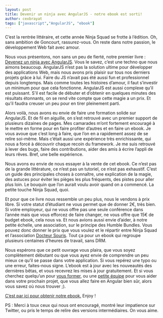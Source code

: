 ```yaml
---
layout: post
title: Devenir un ninja avec AngularJS - notre ebook est sorti!
author: cexbrayat
tags: ["javascript","AngularJS", "ebook"]
---
```


C’est la rentrée littéraire, et cette année Ninja Squad se frotte à l’édition. Oh, sans ambition de Goncourt, rassurez-vous. On reste dans notre passion, le développement Web fait avec amour.

Nous vous présentons, non sans un peu de fierté, notre premier livre : [Devenez un ninja avec AngularJS](https://books.ninja-squad.com). Vous le savez, c’est une techno que nous aimons beaucoup. AngularJS n’est pas la solution ultime pour développer des applications Web, mais nous avons pris plaisir sur tous nos derniers projets grâce à lui. Faire du JS n’avait pas été aussi fun et professionnel depuis longtemps. Mais comme toutes les histoires d’amour, il faut s’investir un minimum pour que cela fonctionne. AngularJS est aussi complexe qu’il est puissant. S'il est facile de débuter et d’obtenir en quelques minutes des résultats étonnants, on se rend vite compte que cette magie a un prix. Et qu’il faudra creuser un peu pour en tirer pleinement parti.

Alors voilà, nous avons eu envie de faire une formation solide sur AngularJS. Et de fil en aiguille, on s’est retrouvé avec un premier support de plusieurs dizaines de pages. Mes camarades m’ont fortement encouragé à le mettre en forme pour en faire profiter d’autres et en faire un ebook. Je vous avoue que c’est long à faire, que l’on en a rapidement assez de se relire soi-même. Mais c’était aussi une expérience très enrichissante, qui nous a forcé à découvrir chaque recoin du framework. Je me suis retrouvé à lever des bugs, faire des contributions, aider des amis à écrire l’appli de leurs rêves. Bref, une belle expérience.

Nous avons eu envie de nous essayer à la vente de cet ebook. Ce n’est pas de la grande littérature, ce n’est pas un tutoriel, ce n’est pas exhaustif. C’est un guide des principales choses à connaître, une explication de la magie, des astuces pour éviter les pièges les plus fréquents, des pistes pour aller plus loin. Le bouquin que l’on aurait voulu avoir quand on a commencé. La petite touche Ninja Squad, quoi.

Et pour que ce livre nous ressemble un peu plus, nous le vendons à prix libre. Si votre statut d’étudiant ne vous permet que de donner 2€, très bien. Si votre employeur, qui ne vous offre pas une seule conférence dans l’année mais que vous efforcez de faire changer, ne vous offre que 15€ de budget ebook, cela nous va. Et nous avions aussi envie d’aider, à notre petite échelle, une association, sur le principe des Humble Bundles. Vous pouvez donc donner le prix que vous voulez et le répartir entre Ninja Squad et l’association [Docteur Souris](http://www.docteursouris.fr). Tout ça pour un ebook qui regroupe plusieurs centaines d’heures de travail, sans DRM.

Nous espérons que ce petit ouvrage vous plaira, que vous soyez complètement débutant ou que vous ayez envie de comprendre un peu mieux ce qu’il se passe dans votre application. Si vous repérez une typo ou une erreur, faites-nous signe. L’ebook est à jour avec les nouveautés des dernières bêtas, et vous recevrez les mises à jour gratuitement. Et si vous cherchez quelqu’un pour [vous former](http://ninja-squad.fr/training), ou une [petite équipe](http://ninja-squad.fr/team) pour vous aider dans votre prochain projet, que vous allez faire en Angular bien sûr, alors vous savez où nous trouver ;).

[C’est par ici pour obtenir notre ebook.](https://books.ninja-squad.com) Enjoy ! 

PS : Merci à toux ceux qui nous ont encouragé, montré leur impatience sur Twitter, ou pris le temps de relire des versions intermédiaires. On vous aime.


